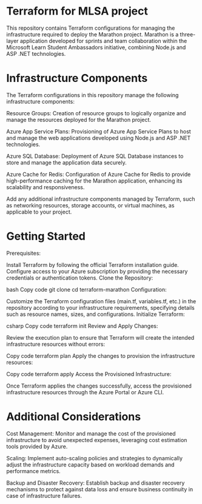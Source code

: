 # Terraform for MLSA project
This repository contains Terraform configurations for managing the infrastructure required to deploy the Marathon project. Marathon is a three-layer application developed for sprints and team collaboration within the Microsoft Learn Student Ambassadors initiative, combining Node.js and ASP .NET technologies.

# Infrastructure Components
The Terraform configurations in this repository manage the following infrastructure components:

Resource Groups: Creation of resource groups to logically organize and manage the resources deployed for the Marathon project.

Azure App Service Plans: Provisioning of Azure App Service Plans to host and manage the web applications developed using Node.js and ASP .NET technologies.

Azure SQL Database: Deployment of Azure SQL Database instances to store and manage the application data securely.

Azure Cache for Redis: Configuration of Azure Cache for Redis to provide high-performance caching for the Marathon application, enhancing its scalability and responsiveness.

Add any additional infrastructure components managed by Terraform, such as networking resources, storage accounts, or virtual machines, as applicable to your project.

# Getting Started
Prerequisites:

Install Terraform by following the official Terraform installation guide.
Configure access to your Azure subscription by providing the necessary credentials or authentication tokens.
Clone the Repository:

bash
Copy code
git clone <repository-url>
cd terraform-marathon
Configuration:

Customize the Terraform configuration files (main.tf, variables.tf, etc.) in the repository according to your infrastructure requirements, specifying details such as resource names, sizes, and configurations.
Initialize Terraform:

csharp
Copy code
terraform init
Review and Apply Changes:

Review the execution plan to ensure that Terraform will create the intended infrastructure resources without errors:

Copy code
terraform plan
Apply the changes to provision the infrastructure resources:

Copy code
terraform apply
Access the Provisioned Infrastructure:

Once Terraform applies the changes successfully, access the provisioned infrastructure resources through the Azure Portal or Azure CLI.
# Additional Considerations
Cost Management: Monitor and manage the cost of the provisioned infrastructure to avoid unexpected expenses, leveraging cost estimation tools provided by Azure.

Scaling: Implement auto-scaling policies and strategies to dynamically adjust the infrastructure capacity based on workload demands and performance metrics.

Backup and Disaster Recovery: Establish backup and disaster recovery mechanisms to protect against data loss and ensure business continuity in case of infrastructure failures.
